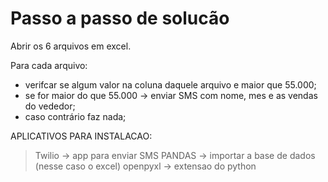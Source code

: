 # Passo a passo de solucão

Abrir os 6 arquivos em excel.

Para cada arquivo:
- verifcar se algum valor na coluna daquele arquivo e maior que 55.000;
- se for maior do que 55.000 -> enviar SMS com nome, mes e as vendas do vededor;
- caso  contrário faz nada;

APLICATIVOS PARA INSTALACAO:
> Twilio -> app para enviar SMS
> PANDAS -> importar a base de dados (nesse caso o excel)
> openpyxl -> extensao do python
